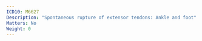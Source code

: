 ```yaml
---
ICD10: M6627
Description: "Spontaneous rupture of extensor tendons: Ankle and foot"
Matters: No
Weight: 0
---
```

